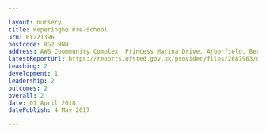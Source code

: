 ```yaml
---

layout: nursery
title: Poperinghe Pre-School
urn: EY221396
postcode: RG2 9NN
address: AWS Coommunity Complex, Princess Marina Drive, Arborfield, Berks, RG2 9NN
latestReportUrl: https://reports.ofsted.gov.uk/provider/files/2687963/urn/EY221396.pdf
teaching: 2
development: 1
leadership: 2
outcomes: 2
overall: 2
date: 01 April 2018 
datePublish: 4 May 2017

---
```

